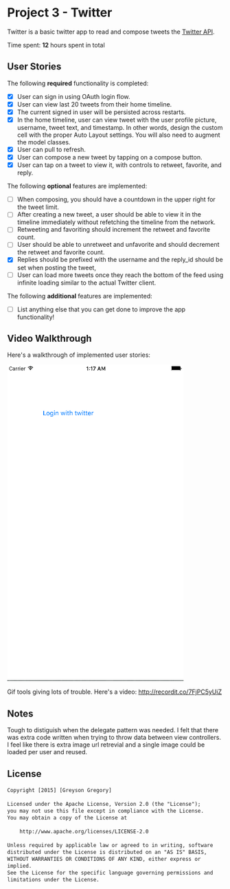 # Project 3 - Twitter

Twitter is a basic twitter app to read and compose tweets the [Twitter API](https://apps.twitter.com/).

Time spent: **12** hours spent in total

## User Stories

The following **required** functionality is completed:

- [X] User can sign in using OAuth login flow.
- [X] User can view last 20 tweets from their home timeline.
- [X] The current signed in user will be persisted across restarts.
- [X] In the home timeline, user can view tweet with the user profile picture, username, tweet text, and timestamp.  In other words, design the custom cell with the proper Auto Layout settings.  You will also need to augment the model classes.
- [X] User can pull to refresh.
- [X] User can compose a new tweet by tapping on a compose button.
- [X] User can tap on a tweet to view it, with controls to retweet, favorite, and reply.

The following **optional** features are implemented:

- [ ] When composing, you should have a countdown in the upper right for the tweet limit.
- [ ] After creating a new tweet, a user should be able to view it in the timeline immediately without refetching the timeline from the network.
- [ ] Retweeting and favoriting should increment the retweet and favorite count.
- [ ] User should be able to unretweet and unfavorite and should decrement the retweet and favorite count.
- [X] Replies should be prefixed with the username and the reply_id should be set when posting the tweet,
- [ ] User can load more tweets once they reach the bottom of the feed using infinite loading similar to the actual Twitter client.

The following **additional** features are implemented:

- [ ] List anything else that you can get done to improve the app functionality!

## Video Walkthrough

Here's a walkthrough of implemented user stories:

![Video Walkthrough](twitter_demo.gif)

Gif tools giving lots of trouble. Here's a video: http://recordit.co/7FjPC5yUiZ

## Notes

Tough to distiguish when the delegate pattern was needed. I felt that there was extra code written when trying to throw data between view controllers. I feel like there is extra image url retrevial and a single image could be loaded per user and reused.

## License

    Copyright [2015] [Greyson Gregory]

    Licensed under the Apache License, Version 2.0 (the "License");
    you may not use this file except in compliance with the License.
    You may obtain a copy of the License at

        http://www.apache.org/licenses/LICENSE-2.0

    Unless required by applicable law or agreed to in writing, software
    distributed under the License is distributed on an "AS IS" BASIS,
    WITHOUT WARRANTIES OR CONDITIONS OF ANY KIND, either express or implied.
    See the License for the specific language governing permissions and
    limitations under the License.
